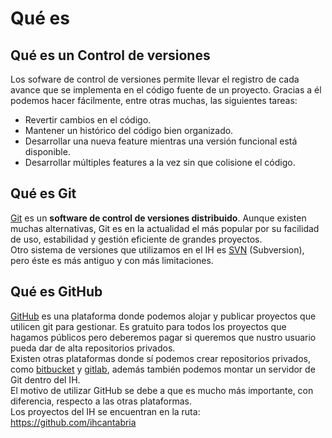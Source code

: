 # Qué es
## Qué es un Control de versiones
Los sofware de control de versiones permite llevar el registro de cada avance que se implementa en el código fuente de un proyecto. 
Gracias a él podemos hacer fácilmente, entre otras muchas, las siguientes tareas:
- Revertir cambios en el código.
- Mantener un histórico del código bien organizado.
- Desarrollar una nueva feature mientras una versión funcional está disponible.
- Desarrollar múltiples features a la vez sin que colisione el código.

## Qué es Git
[Git](http://git-scm.com/) es un **software de control de versiones distribuido**. Aunque existen muchas alternativas, Git es en la actualidad el más popular por su facilidad de uso, estabilidad y gestión eficiente de grandes proyectos.  
Otro sistema de versiones que utilizamos en el IH es [SVN](http://subversion.apache.org/) (Subversion), pero éste es más antiguo y con más limitaciones.

## Qué es GitHub
[GitHub](https://github.com/) es una plataforma donde podemos alojar y publicar proyectos que utilicen git para gestionar. Es gratuito para todos los proyectos que hagamos públicos pero deberemos pagar si queremos que nustro usuario pueda dar de alta repositorios privados.  
Existen otras plataformas donde sí podemos crear repositorios privados, como [bitbucket](https://bitbucket.org/) y [gitlab](https://about.gitlab.com/gitlab-com/), además también podemos montar un servidor de Git dentro del IH.  
El motivo de utilizar GitHub se debe a que es mucho más importante, con diferencia, respecto a las otras plataformas.  
Los proyectos del IH se encuentran en la ruta:
https://github.com/ihcantabria